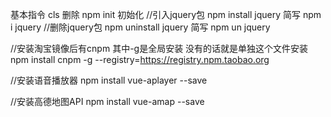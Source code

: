 
基本指令 cls 删除
npm init 初始化
//引入jquery包
npm install jquery 简写 npm i jquery
//删除jquery包
npm uninstall jquery 简写 npm un jquery

//安装淘宝镜像后有cnpm 其中-g是全局安装 没有的话就是单独这个文件安装
npm install cnpm -g --registry=https://registry.npm.taobao.org

//安装语音播放器
npm install vue-aplayer --save

//安装高德地图API
npm install vue-amap --save